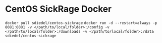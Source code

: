 # CentOS SickRage Docker

`docker pull sdiedel/centos-sickrage`
`docker run -d --restart=always -p 8081:8081 -v </path/to/local/folder>:/config -v </path/to/local/folder>:/downloads -v </path/to/local/folder>:/data sdiedel/centos-sickrage`
